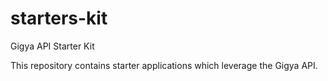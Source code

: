 # starters-kit
Gigya API Starter Kit

This repository contains starter applications which leverage the Gigya API.
